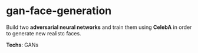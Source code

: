 # gan-face-generation
Build two __adversarial neural networks__ and train them using __CelebA__ in order to generate new realistc faces. 

__Techs__: GANs
